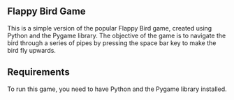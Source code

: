 ## Flappy Bird Game
This is a simple version of the popular Flappy Bird game, created using Python and the Pygame library. The objective of the game is to navigate the bird through a series of pipes by pressing the space bar key to make the bird fly upwards. 

## Requirements
To run this game, you need to have Python and the Pygame library installed.
